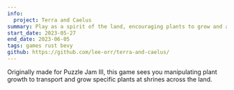 ```yaml
---
info:
  project: Terra and Caelus
summary: Play as a spirit of the land, encouraging plants to grow and answering the prayers of the people.
start_date: 2023-05-27
end_date: 2023-06-05
tags: games rust bevy
github: https://github.com/lee-orr/terra-and-caelus/
---
```


Originally made for Puzzle Jam III, this game sees you manipulating plant growth to transport and grow specific plants at shrines across the land.
